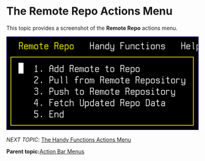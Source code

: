 # The Remote Repo Actions Menu

This topic provides a screenshot of the **Remote Repo** actions menu.

![](media/g_remote_repo_actions_menu.png)

*NEXT TOPIC*: [The Handy Functions Actions Menu](r_the_handy_functions_actions_menu.md)

**Parent topic:**[Action Bar Menus](r_action_bar_menus.md)

